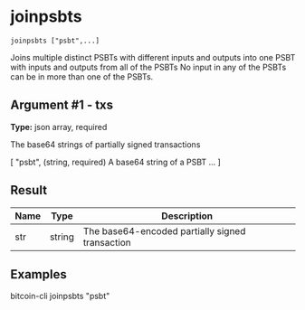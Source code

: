 # joinpsbts

`joinpsbts ["psbt",...]`

Joins multiple distinct PSBTs with different inputs and outputs into one PSBT with inputs and outputs from all of the PSBTs No input in any of the PSBTs can be in more than one of the PSBTs.

## Argument #1 - txs

**Type:** json array, required

The base64 strings of partially signed transactions

[
  "psbt",    (string, required) A base64 string of a PSBT
  ...
]

## Result

| Name | Type   | Description                                     |
| ---- | ------ | ----------------------------------------------- |
| str  | string | The base64-encoded partially signed transaction |

## Examples

bitcoin-cli joinpsbts "psbt"